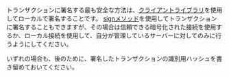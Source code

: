 トランザクションに署名する最も安全な方法は、[クライアントライブラリ](client-libraries.html)を使用してローカルで署名することです。 [signメソッド](sign.html)を使用してトランザクションに署名することもできますが、その場合は信頼できる暗号化された接続を使用するか、ローカル接続を使用して、自分が管理しているサーバーに対してのみに行うようにしてください。

いずれの場合も、後のために、署名したトランザクションの識別用ハッシュを書き留めておいてください。
